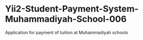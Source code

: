 # Yii2-Student-Payment-System-Muhammadiyah-School-006
Application for payment of tuition at Muhammadiyah schools

